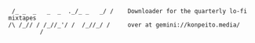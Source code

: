 ```                              
 /_ _  _   _  _  ._/_ _   _/ /    Downloader for the quarterly lo-fi mixtapes
/\ /_// / /_//_'/ /  /_//_/ /     over at gemini://konpeito.media/
         /
```
